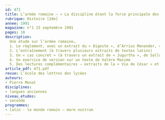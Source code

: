 ```yaml
---
id: 471
title: L’armée romaine – « La discipline étant la force principale des armées… » 
rubrique: Histoire [2de]
annee: 1991
magazine: n°1 15 septembre 1991
pages: 10
description: 
  Une étude sur l’armée romaine…
  1. Le règlement, avec un extrait du « Digeste », d’Arrius Menander, sur le règlement des armées romaines
  2. L’entraînement (à travers plusieurs extraits de textes latins)
  3. Un « cas concret » (à travers un extrait de « Jugurtha », de Salluste)
  4. Un exercice de version sur un texte de Valère Maxime
  5. Des lectures complémentaires – extraits de la « Vie de César » et de la « Vie d’Auguste », de Suétone
article_pdf: 471.pdf
revue: L’école des lettres des lycées
auteurs:
- Pierre Monat
disciplines:
- langues anciennes
niveau_etudes:
- seconde
programmes:
- latin - le monde romain – mare nostrum
---
```

